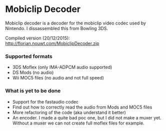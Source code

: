 # Mobiclip Decoder
Mobiclip decoder is a decoder for the mobiclip video codec used by Nintendo. I dissassembled this from Bowling 3DS.

Compiled version (20/12/2015): http://florian.nouwt.com/MobiclipDecoder.zip

### Supported formats
- 3DS Moflex (only IMA-ADPCM audio supported)
- DS Mods (no audio)
- Wii MOC5 files (no audio and not full speed)

### What is yet to be done
- Support for the fastaudio codec
- Find out how to correctly read the audio from Mods and MOC5 files
- More refactoring of the code (aka understand it better)
- An encoder. I made a quite bad poc one, but I did not make a muxer yet. Without a muxer we can not create full moflex files for example.
